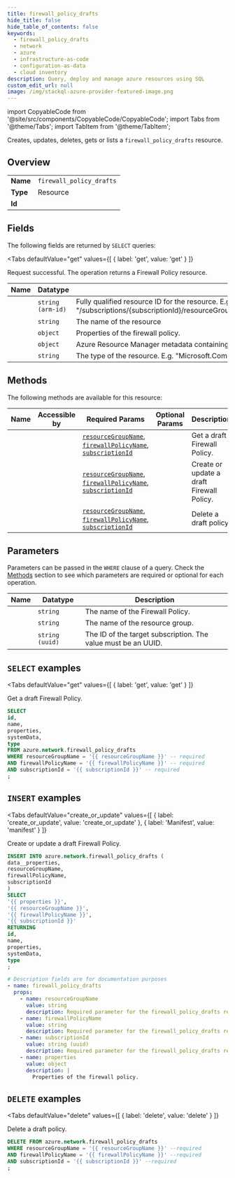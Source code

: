 ```yaml
--- 
title: firewall_policy_drafts
hide_title: false
hide_table_of_contents: false
keywords:
  - firewall_policy_drafts
  - network
  - azure
  - infrastructure-as-code
  - configuration-as-data
  - cloud inventory
description: Query, deploy and manage azure resources using SQL
custom_edit_url: null
image: /img/stackql-azure-provider-featured-image.png
---
```


import CopyableCode from '@site/src/components/CopyableCode/CopyableCode';
import Tabs from '@theme/Tabs';
import TabItem from '@theme/TabItem';

Creates, updates, deletes, gets or lists a <code>firewall_policy_drafts</code> resource.

## Overview
<table><tbody>
<tr><td><b>Name</b></td><td><code>firewall_policy_drafts</code></td></tr>
<tr><td><b>Type</b></td><td>Resource</td></tr>
<tr><td><b>Id</b></td><td><CopyableCode code="azure.network.firewall_policy_drafts" /></td></tr>
</tbody></table>

## Fields

The following fields are returned by `SELECT` queries:

<Tabs
    defaultValue="get"
    values={[
        { label: 'get', value: 'get' }
    ]}
>
<TabItem value="get">

Request successful. The operation returns a Firewall Policy resource.

<table>
<thead>
    <tr>
    <th>Name</th>
    <th>Datatype</th>
    <th>Description</th>
    </tr>
</thead>
<tbody>
<tr>
    <td><CopyableCode code="id" /></td>
    <td><code>string (arm-id)</code></td>
    <td>Fully qualified resource ID for the resource. E.g. "/subscriptions/&#123;subscriptionId&#125;/resourceGroups/&#123;resourceGroupName&#125;/providers/&#123;resourceProviderNamespace&#125;/&#123;resourceType&#125;/&#123;resourceName&#125;"</td>
</tr>
<tr>
    <td><CopyableCode code="name" /></td>
    <td><code>string</code></td>
    <td>The name of the resource</td>
</tr>
<tr>
    <td><CopyableCode code="properties" /></td>
    <td><code>object</code></td>
    <td>Properties of the firewall policy.</td>
</tr>
<tr>
    <td><CopyableCode code="systemData" /></td>
    <td><code>object</code></td>
    <td>Azure Resource Manager metadata containing createdBy and modifiedBy information.</td>
</tr>
<tr>
    <td><CopyableCode code="type" /></td>
    <td><code>string</code></td>
    <td>The type of the resource. E.g. "Microsoft.Compute/virtualMachines" or "Microsoft.Storage/storageAccounts"</td>
</tr>
</tbody>
</table>
</TabItem>
</Tabs>

## Methods

The following methods are available for this resource:

<table>
<thead>
    <tr>
    <th>Name</th>
    <th>Accessible by</th>
    <th>Required Params</th>
    <th>Optional Params</th>
    <th>Description</th>
    </tr>
</thead>
<tbody>
<tr>
    <td><a href="#get"><CopyableCode code="get" /></a></td>
    <td><CopyableCode code="select" /></td>
    <td><a href="#parameter-resourceGroupName"><code>resourceGroupName</code></a>, <a href="#parameter-firewallPolicyName"><code>firewallPolicyName</code></a>, <a href="#parameter-subscriptionId"><code>subscriptionId</code></a></td>
    <td></td>
    <td>Get a draft Firewall Policy.</td>
</tr>
<tr>
    <td><a href="#create_or_update"><CopyableCode code="create_or_update" /></a></td>
    <td><CopyableCode code="insert" /></td>
    <td><a href="#parameter-resourceGroupName"><code>resourceGroupName</code></a>, <a href="#parameter-firewallPolicyName"><code>firewallPolicyName</code></a>, <a href="#parameter-subscriptionId"><code>subscriptionId</code></a></td>
    <td></td>
    <td>Create or update a draft Firewall Policy.</td>
</tr>
<tr>
    <td><a href="#delete"><CopyableCode code="delete" /></a></td>
    <td><CopyableCode code="delete" /></td>
    <td><a href="#parameter-resourceGroupName"><code>resourceGroupName</code></a>, <a href="#parameter-firewallPolicyName"><code>firewallPolicyName</code></a>, <a href="#parameter-subscriptionId"><code>subscriptionId</code></a></td>
    <td></td>
    <td>Delete a draft policy.</td>
</tr>
</tbody>
</table>

## Parameters

Parameters can be passed in the `WHERE` clause of a query. Check the [Methods](#methods) section to see which parameters are required or optional for each operation.

<table>
<thead>
    <tr>
    <th>Name</th>
    <th>Datatype</th>
    <th>Description</th>
    </tr>
</thead>
<tbody>
<tr id="parameter-firewallPolicyName">
    <td><CopyableCode code="firewallPolicyName" /></td>
    <td><code>string</code></td>
    <td>The name of the Firewall Policy.</td>
</tr>
<tr id="parameter-resourceGroupName">
    <td><CopyableCode code="resourceGroupName" /></td>
    <td><code>string</code></td>
    <td>The name of the resource group.</td>
</tr>
<tr id="parameter-subscriptionId">
    <td><CopyableCode code="subscriptionId" /></td>
    <td><code>string (uuid)</code></td>
    <td>The ID of the target subscription. The value must be an UUID.</td>
</tr>
</tbody>
</table>

## `SELECT` examples

<Tabs
    defaultValue="get"
    values={[
        { label: 'get', value: 'get' }
    ]}
>
<TabItem value="get">

Get a draft Firewall Policy.

```sql
SELECT
id,
name,
properties,
systemData,
type
FROM azure.network.firewall_policy_drafts
WHERE resourceGroupName = '{{ resourceGroupName }}' -- required
AND firewallPolicyName = '{{ firewallPolicyName }}' -- required
AND subscriptionId = '{{ subscriptionId }}' -- required
;
```
</TabItem>
</Tabs>


## `INSERT` examples

<Tabs
    defaultValue="create_or_update"
    values={[
        { label: 'create_or_update', value: 'create_or_update' },
        { label: 'Manifest', value: 'manifest' }
    ]}
>
<TabItem value="create_or_update">

Create or update a draft Firewall Policy.

```sql
INSERT INTO azure.network.firewall_policy_drafts (
data__properties,
resourceGroupName,
firewallPolicyName,
subscriptionId
)
SELECT 
'{{ properties }}',
'{{ resourceGroupName }}',
'{{ firewallPolicyName }}',
'{{ subscriptionId }}'
RETURNING
id,
name,
properties,
systemData,
type
;
```
</TabItem>
<TabItem value="manifest">

```yaml
# Description fields are for documentation purposes
- name: firewall_policy_drafts
  props:
    - name: resourceGroupName
      value: string
      description: Required parameter for the firewall_policy_drafts resource.
    - name: firewallPolicyName
      value: string
      description: Required parameter for the firewall_policy_drafts resource.
    - name: subscriptionId
      value: string (uuid)
      description: Required parameter for the firewall_policy_drafts resource.
    - name: properties
      value: object
      description: |
        Properties of the firewall policy.
```
</TabItem>
</Tabs>


## `DELETE` examples

<Tabs
    defaultValue="delete"
    values={[
        { label: 'delete', value: 'delete' }
    ]}
>
<TabItem value="delete">

Delete a draft policy.

```sql
DELETE FROM azure.network.firewall_policy_drafts
WHERE resourceGroupName = '{{ resourceGroupName }}' --required
AND firewallPolicyName = '{{ firewallPolicyName }}' --required
AND subscriptionId = '{{ subscriptionId }}' --required
;
```
</TabItem>
</Tabs>
